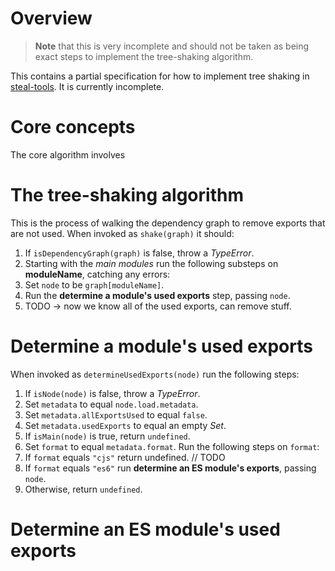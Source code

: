 # Overview

> __Note__ that this is very incomplete and should not be taken as being exact steps to implement the tree-shaking algorithm.

This contains a partial specification for how to implement tree shaking in [steal-tools](https://github.com/stealjs/steal-tools). It is currently incomplete.

# Core concepts

The core algorithm involves

# The tree-shaking algorithm

This is the process of walking the dependency graph to remove exports that are not used. When invoked as `shake(graph)` it should:

1. If `isDependencyGraph(graph)` is false, throw a *TypeError*.
1. Starting with the *main modules* run the following substeps on __moduleName__, catching any errors:
  1. Set `node` to be `graph[moduleName]`.
  1. Run the __determine a module's used exports__ step, passing `node`.
1. TODO -> now we know all of the used exports, can remove stuff.

# Determine a module's used exports

When invoked as `determineUsedExports(node)` run the following steps:

1. If `isNode(node)` is false, throw a *TypeError*.
1. Set `metadata` to equal `node.load.metadata`.
1. Set `metadata.allExportsUsed` to equal `false`.
1. Set `metadata.usedExports` to equal an empty *Set*.
1. If `isMain(node)` is true, return `undefined`.
1. Set `format` to equal `metadata.format`. Run the following steps on `format`:
  1. If `format` equals `"cjs"` return undefined. // TODO
  1. If `format` equals `"es6"` run __determine an ES module's exports__, passing `node`.
  1. Otherwise, return `undefined`.

# Determine an ES module's used exports
